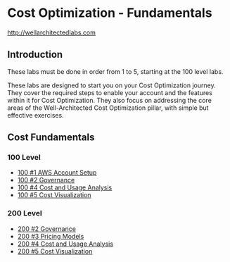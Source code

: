 # Cost Optimization - Fundamentals 
http://wellarchitectedlabs.com 

## Introduction

These labs must be done in order from 1 to 5, starting at the 100 level labs.

These labs are designed to start you on your Cost Optimization journey. They cover the required steps to enable your account and the features within it for Cost Optimization. They also focus on addressing the core areas of the Well-Architected Cost Optimization pillar, with simple but effective exercises.  


## Cost Fundamentals

### 100 Level
- [100 #1 AWS Account Setup](./100_1_AWS_Account_Setup/README.md)
- [100 #2 Governance](./100_2_Cost_and_Usage_Governance/README.md)
- [100 #4 Cost and Usage Analysis](./100_4_Cost_and_Usage_Analysis/README.md)
- [100 #5 Cost Visualization](./100_5_Cost_Visualization/README.md)

### 200 Level
- [200 #2 Governance](./200_2_Cost_and_Usage_Governance/README.md)
- [200 #3 Pricing Models](./200_3_Pricing_Models/README.md) 
- [200 #4 Cost and Usage Analysis](./200_4_Cost_and_Usage_Analysis/README.md)
- [200 #5 Cost Visualization](./200_5_Cost_Visualization/README.md) 

